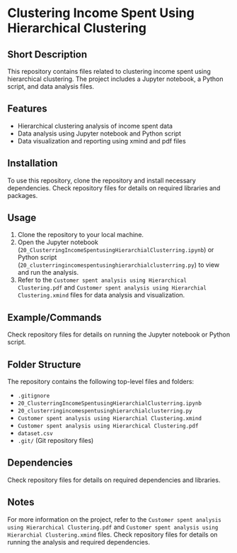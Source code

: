 # Clustering Income Spent Using Hierarchical Clustering
## Short Description
This repository contains files related to clustering income spent using hierarchical clustering. The project includes a Jupyter notebook, a Python script, and data analysis files.

## Features
* Hierarchical clustering analysis of income spent data
* Data analysis using Jupyter notebook and Python script
* Data visualization and reporting using xmind and pdf files

## Installation
To use this repository, clone the repository and install necessary dependencies. Check repository files for details on required libraries and packages.

## Usage
1. Clone the repository to your local machine.
2. Open the Jupyter notebook (`20_ClusterringIncomeSpentusingHierarchialClusterring.ipynb`) or Python script (`20_clusterringincomespentusinghierarchialclusterring.py`) to view and run the analysis.
3. Refer to the `Customer spent analysis using Hierarchical Clustering.pdf` and `Customer spent analysis using Hierarchial Clustering.xmind` files for data analysis and visualization.

## Example/Commands
Check repository files for details on running the Jupyter notebook or Python script.

## Folder Structure
The repository contains the following top-level files and folders:
* `.gitignore`
* `20_ClusterringIncomeSpentusingHierarchialClusterring.ipynb`
* `20_clusterringincomespentusinghierarchialclusterring.py`
* `Customer spent analysis using Hierarchial Clustering.xmind`
* `Customer spent analysis using Hierarchical Clustering.pdf`
* `dataset.csv`
* `.git/` (Git repository files)

## Dependencies
Check repository files for details on required dependencies and libraries.

## Notes
For more information on the project, refer to the `Customer spent analysis using Hierarchical Clustering.pdf` and `Customer spent analysis using Hierarchial Clustering.xmind` files. Check repository files for details on running the analysis and required dependencies.